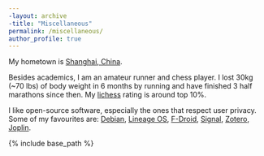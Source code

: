 ```yaml
---
-layout: archive
-title: "Miscellaneous"
permalink: /miscellaneous/
author_profile: true
---
```

My hometown is [Shanghai, China](https://en.wikipedia.org/wiki/Shanghai).

Besides academics, I am an amateur runner and chess player. I lost 30kg (~70 lbs) of body weight in 6 months by running and have finished 3 half marathons since then. My [lichess](https://lichess.org/) rating is around top 10%. 

I like open-source software, especially the ones that respect user privacy. Some of my favourites are: [Debian](https://www.debian.org/), [Lineage OS](https://lineageos.org/), [F-Droid](https://f-droid.org/), [Signal](https://www.signal.org/), [Zotero](https://www.zotero.org/), [Joplin](https://joplinapp.org/).


{% include base_path %}